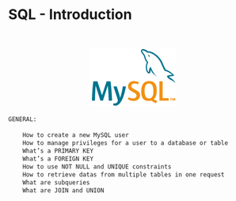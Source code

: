 # SQL - Introduction

$~$

<p align="center">
<img src="https://github.com/Bomays/holbertonschool-higher_level_programming/blob/57286d83308a989b0016d0a7c49e520f66a8d00e/SQL_introduction/logo-mysql-170x115.png" alt="mySQL"/>
</p>

```
GENERAL:

    How to create a new MySQL user
    How to manage privileges for a user to a database or table
    What’s a PRIMARY KEY
    What’s a FOREIGN KEY
    How to use NOT NULL and UNIQUE constraints
    How to retrieve datas from multiple tables in one request
    What are subqueries
    What are JOIN and UNION

```

